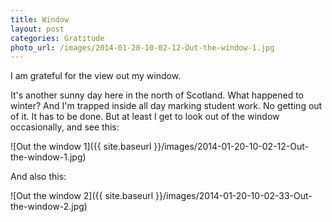 ```yaml
---
title: Window
layout: post
categories: Gratitude
photo_url: /images/2014-01-20-10-02-12-Out-the-window-1.jpg
---
```


I am grateful for the view out my window.

It's another sunny day here in the north of Scotland. What happened to winter? And I'm trapped inside all day marking student work. No getting out of it. It has to be done. But at least I get to look out of the window occasionally, and see this:

![Out the window 1]({{ site.baseurl }}/images/2014-01-20-10-02-12-Out-the-window-1.jpg)

And also this:

![Out the window 2]({{ site.baseurl }}/images/2014-01-20-10-02-33-Out-the-window-2.jpg)

